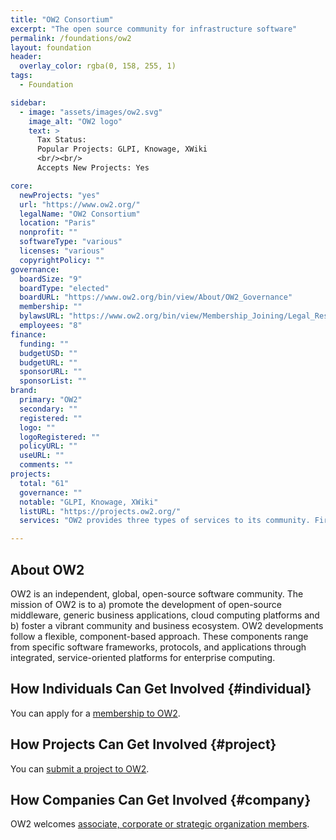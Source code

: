 ```yaml
---
title: "OW2 Consortium"
excerpt: "The open source community for infrastructure software"
permalink: /foundations/ow2
layout: foundation
header:
  overlay_color: rgba(0, 158, 255, 1)
tags:
  - Foundation

sidebar:
  - image: "assets/images/ow2.svg"
    image_alt: "OW2 logo"
    text: >
      Tax Status:
      Popular Projects: GLPI, Knowage, XWiki
      <br/><br/>
      Accepts New Projects: Yes  

core:
  newProjects: "yes"
  url: "https://www.ow2.org/"
  legalName: "OW2 Consortium"
  location: "Paris"
  nonprofit: ""
  softwareType: "various"
  licenses: "various"
  copyrightPolicy: ""
governance:
  boardSize: "9"
  boardType: "elected"
  boardURL: "https://www.ow2.org/bin/view/About/OW2_Governance"
  membership: ""
  bylawsURL: "https://www.ow2.org/bin/view/Membership_Joining/Legal_Resources"
  employees: "8"
finance:
  funding: ""
  budgetUSD: ""
  budgetURL: ""
  sponsorURL: ""
  sponsorList: ""
brand:
  primary: "OW2"
  secondary: ""
  registered: ""
  logo: ""
  logoRegistered: ""
  policyURL: ""
  useURL: ""
  comments: ""
projects:
  total: "61"
  governance: ""
  notable: "GLPI, Knowage, XWiki"
  listURL: "https://projects.ow2.org/"
  services: "OW2 provides three types of services to its community. First, OW2 operates a technical infrastructure by delivering tools and collaborative services to project teams. Second, OW2 provides community services by organizing activities and through the decision-making process; OW2 is a catalyst for social and business interaction and relies on five guiding principles: Openness, Fairness, Trust, Transparency and Independence. Third, OW2 provides marketing services by helping build the community identity, brand, and the projects' visibility."

---
```


## About OW2

OW2 is an independent, global, open-source software community. The mission of OW2 is to a) promote the development of open-source middleware, generic business applications, cloud computing platforms and b) foster a vibrant community and business ecosystem. OW2 developments follow a flexible, component-based approach. These components range from specific software frameworks, protocols, and applications through integrated, service-oriented platforms for enterprise computing.

## How Individuals Can Get Involved {#individual}

You can apply for a [membership to OW2](https://www.ow2.org/bin/view/services/registration).

## How Projects Can Get Involved {#project}

You can [submit a project to OW2](https://projects.ow2.org/bin/view/wiki/submission).

## How Companies Can Get Involved {#company}

OW2 welcomes [associate, corporate or strategic organization members](https://www.ow2.org/bin/view/Membership_Joining/Membership_Categories).
